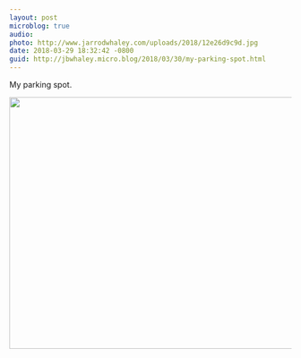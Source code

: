 ```yaml
---
layout: post
microblog: true
audio: 
photo: http://www.jarrodwhaley.com/uploads/2018/12e26d9c9d.jpg
date: 2018-03-29 18:32:42 -0800
guid: http://jbwhaley.micro.blog/2018/03/30/my-parking-spot.html
---
```

My parking spot.

<img src="http://www.jarrodwhaley.com/uploads/2018/12e26d9c9d.jpg" width="600" height="450" />
